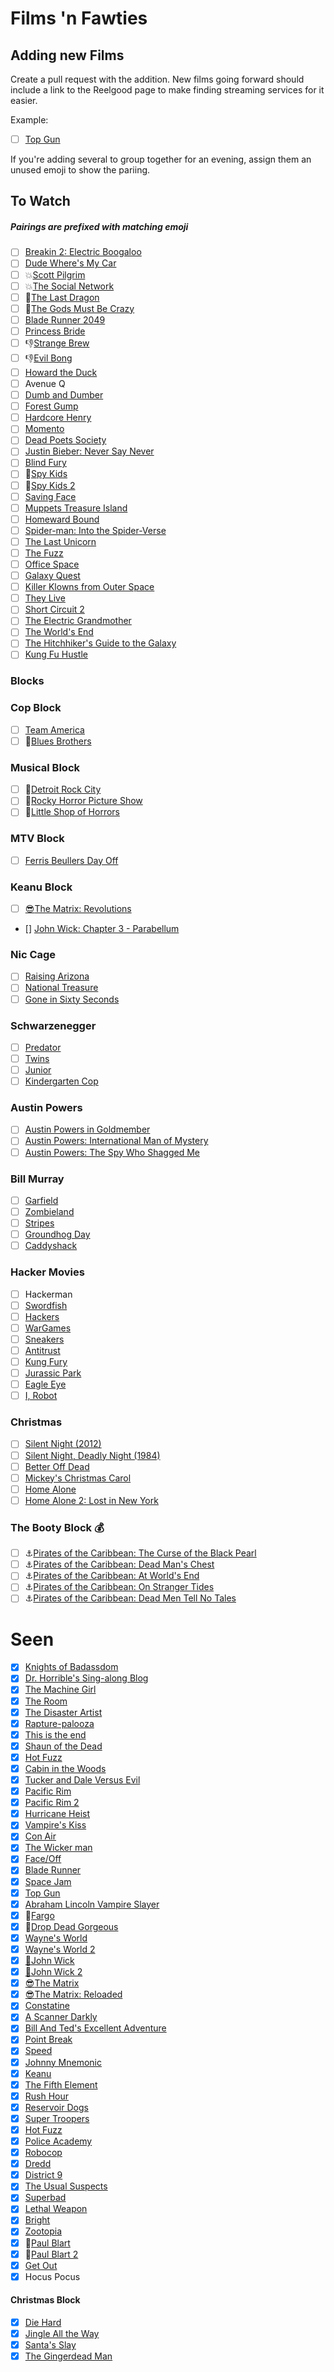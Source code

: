 # Films 'n Fawties

## Adding new Films

Create a pull request with the addition. New films going forward should include a link to the Reelgood page to make finding streaming services for it easier.

Example:

- [ ] [Top Gun](https://reelgood.com/movie/top-gun-1986)

If you're adding several to group together for an evening, assign them an unused emoji to show the pariing.

## To Watch

##### Pairings are prefixed with matching emoji

- [ ] [Breakin 2: Electric Boogaloo](https://reelgood.com/movie/breakin-2-electric-boogaloo-1984)
- [ ] [Dude Where's My Car](https://reelgood.com/movie/dude-wheres-my-car-2000)
- [ ] :boom:[Scott Pilgrim](https://reelgood.com/movie/scott-pilgrim-vs-the-world-2010)
- [ ] :boom:[The Social Network](https://reelgood.com/movie/the-social-network-2010)
- [ ] :facepunch:[The Last Dragon](https://reelgood.com/movie/the-last-dragon-1985)
- [ ] :facepunch:[The Gods Must Be Crazy](https://reelgood.com/movie/the-gods-must-be-crazy-1980)
- [ ] [Blade Runner 2049](https://reelgood.com/movie/blade-runner-2049-2017)
- [ ] [Princess Bride](https://reelgood.com/movie/the-princess-bride-1987)
- [ ] :-1:[Strange Brew](https://reelgood.com/movie/strange-brew-1983)
- [ ] :-1:[Evil Bong](https://reelgood.com/movie/evil-bong-2006)
- [ ] [Howard the Duck](https://reelgood.com/movie/howard-the-duck-1986)
- [ ] Avenue Q
- [ ] [Dumb and Dumber](https://reelgood.com/movie/dumb-and-dumber-1994)
- [ ] [Forest Gump](https://www.imdb.com/title/tt0109830/)
- [ ] [Hardcore Henry](https://reelgood.com/movie/hardcore-henry-2015)
- [ ] [Momento](https://reelgood.com/movie/memento-2000)
- [ ] [Dead Poets Society](https://reelgood.com/movie/dead-poets-society-1989)
- [ ] [Justin Bieber: Never Say Never](https://reelgood.com/movie/justin-bieber-never-say-never-2011)
- [ ] [Blind Fury](https://reelgood.com/movie/blind-fury-1989)
- [ ] 🧠[Spy Kids](https://reelgood.com/movie/spy-kids-2001)
- [ ] 🧠[Spy Kids 2](https://reelgood.com/movie/spy-kids-2-the-island-of-lost-dreams-2002)
- [ ] [Saving Face](https://reelgood.com/movie/saving-face-2004)
- [ ] [Muppets Treasure Island](https://reelgood.com/movie/muppet-treasure-island-1996)
- [ ] [Homeward Bound](https://reelgood.com/movie/homeward-bound-the-incredible-journey-1993)
- [ ] [Spider-man: Into the Spider-Verse](https://reelgood.com/movie/spider-man-into-the-spider-verse-2018)
- [ ] [The Last Unicorn](https://reelgood.com/movie/the-last-unicorn-1982)
- [ ] [The Fuzz](https://reelgood.com/show/the-fuzz-2013)
- [ ] [Office Space](https://reelgood.com/movie/office-space-1999)
- [ ] [Galaxy Quest](https://reelgood.com/movie/galaxy-quest-1999)
- [ ] [Killer Klowns from Outer Space](https://reelgood.com/movie/killer-klowns-from-outer-space-1988)
- [ ] [They Live](https://reelgood.com/movie/they-live-1988)
- [ ] [Short Circuit 2](https://reelgood.com/movie/short-circuit-2-1988)
- [ ] [The Electric Grandmother](https://reelgood.com/movie/the-electric-grandmother-1982)
- [ ] [The World's End](https://reelgood.com/movie/the-worlds-end-2013)
- [ ] [The Hitchhiker's Guide to the Galaxy](https://reelgood.com/movie/the-hitchhikers-guide-to-the-galaxy-2005)
- [ ] [Kung Fu Hustle](https://reelgood.com/movie/kung-fu-hustle-2004)

### Blocks

### Cop Block

- [ ] [Team America](https://reelgood.com/movie/team-america-world-police-2004)
- [ ] :musical_note:[Blues Brothers](https://reelgood.com/movie/the-blues-brothers-1980)

### Musical Block

- [ ] :musical_note:[Detroit Rock City](https://reelgood.com/movie/detroit-rock-city-1999)
- [ ] :musical_note:[Rocky Horror Picture Show](https://reelgood.com/movie/the-rocky-horror-picture-show-1975)
- [ ] :musical_note:[Little Shop of Horrors](https://reelgood.com/movie/little-shop-of-horrors-1986)

### MTV Block

- [ ] [Ferris Beullers Day Off](https://reelgood.com/movie/ferris-buellers-day-off-1986)

### Keanu Block

- [ ] [:sunglasses:The Matrix: Revolutions](https://reelgood.com/movie/the-matrix-revolutions-2003)
- [] [John Wick: Chapter 3 - Parabellum](https://reelgood.com/movie/john-wick-chapter-3-parabellum-2019)

### Nic Cage

- [ ] [Raising Arizona](https://reelgood.com/movie/raising-arizona-1987)
- [ ] [National Treasure](https://reelgood.com/movie/national-treasure-2004)
- [ ] [Gone in Sixty Seconds](https://reelgood.com/movie/gone-in-sixty-seconds-2000)

### Schwarzenegger

- [ ] [Predator ](https://reelgood.com/movie/predator-1987)
- [ ] [Twins](https://reelgood.com/movie/twins-1988)
- [ ] [Junior](https://reelgood.com/movie/junior-1994)
- [ ] [Kindergarten Cop](https://reelgood.com/movie/kindergarten-cop-1990)

### Austin Powers

- [ ] [Austin Powers in Goldmember](https://reelgood.com/movie/austin-powers-in-goldmember-2002)
- [ ] [Austin Powers: International Man of Mystery](https://reelgood.com/movie/austin-powers-international-man-of-mystery-1997)
- [ ] [Austin Powers: The Spy Who Shagged Me](https://reelgood.com/movie/austin-powers-the-spy-who-shagged-me-1999)

### Bill Murray

- [ ] [Garfield](https://reelgood.com/movie/garfield-2004)
- [ ] [Zombieland](https://reelgood.com/movie/zombieland-2009)
- [ ] [Stripes](https://reelgood.com/movie/stripes-1981)
- [ ] [Groundhog Day](https://reelgood.com/movie/groundhog-day-1993)
- [ ] [Caddyshack](https://reelgood.com/movie/caddyshack-1980)

### Hacker Movies

- [ ] Hackerman
- [ ] [Swordfish](https://reelgood.com/movie/swordfish-2001)
- [ ] [Hackers](https://reelgood.com/movie/hackers-1995)
- [ ] [WarGames](https://reelgood.com/movie/wargames-1983)
- [ ] [Sneakers](https://reelgood.com/movie/sneakers-1992)
- [ ] [Antitrust](https://reelgood.com/movie/antitrust-2001)
- [ ] [Kung Fury](https://reelgood.com/movie/kung-fury-2015)
- [ ] [Jurassic Park](https://reelgood.com/movie/jurassic-park-1993)
- [ ] [Eagle Eye](https://reelgood.com/movie/eagle-eye-2008)
- [ ] [I, Robot](https://reelgood.com/movie/i-robot-2004)

### Christmas

- [ ] [Silent Night (2012)](https://reelgood.com/movie/silent-night-2012)
- [ ] [Silent Night, Deadly Night (1984)](https://reelgood.com/movie/silent-night-deadly-night-1984)
- [ ] [Better Off Dead](https://reelgood.com/movie/better-off-dead-1985)
- [ ] [Mickey's Christmas Carol](https://reelgood.com/movie/mickeys-christmas-carol-1983)
- [ ] [Home Alone](https://reelgood.com/movie/home-alone-1990)
- [ ] [Home Alone 2: Lost in New York](https://reelgood.com/movie/home-alone-2-lost-in-new-york-1992)

### The Booty Block :moneybag:

- [ ] :anchor:[Pirates of the Caribbean: The Curse of the Black Pearl](https://reelgood.com/movie/pirates-of-the-caribbean-the-curse-of-the-black-pearl-2003)
- [ ] :anchor:[Pirates of the Caribbean: Dead Man's Chest](https://reelgood.com/movie/pirates-of-the-caribbean-dead-mans-chest-2006)
- [ ] :anchor:[Pirates of the Caribbean: At World's End](https://reelgood.com/movie/pirates-of-the-caribbean-at-worlds-end-2007)
- [ ] :anchor:[Pirates of the Caribbean: On Stranger Tides](https://reelgood.com/movie/pirates-of-the-caribbean-on-stranger-tides-2011)
- [ ] :anchor:[Pirates of the Caribbean: Dead Men Tell No Tales](https://reelgood.com/movie/pirates-of-the-caribbean-dead-men-tell-no-tales-2017)

# Seen

- [x] [Knights of Badassdom](https://reelgood.com/movie/knights-of-badassdom-2013)
- [x] [Dr. Horrible's Sing-along Blog](https://reelgood.com/show/dr-horribles-sing-along-blog-2008)
- [x] [The Machine Girl](https://reelgood.com/movie/the-machine-girl-2008)
- [x] [The Room](https://reelgood.com/movie/the-room-2003)
- [x] [The Disaster Artist](https://reelgood.com/movie/the-disaster-artist-2017)
- [x] [Rapture-palooza](https://reelgood.com/movie/rapture-palooza-2013)
- [x] [This is the end](https://reelgood.com/movie/this-is-the-end-2013)
- [x] [Shaun of the Dead](https://reelgood.com/movie/shaun-of-the-dead-2004)
- [x] [Hot Fuzz](https://reelgood.com/movie/hot-fuzz-2007)
- [x] [Cabin in the Woods](https://reelgood.com/movie/the-cabin-in-the-woods-2012)
- [x] [Tucker and Dale Versus Evil](https://reelgood.com/movie/tucker-and-dale-vs-evil-2010)
- [x] [Pacific Rim](https://reelgood.com/movie/pacific-rim-2013)
- [x] [Pacific Rim 2](https://reelgood.com/movie/pacific-rim-uprising-2018)
- [x] [Hurricane Heist](https://reelgood.com/movie/category-5-2017)
- [x] [Vampire's Kiss](https://reelgood.com/movie/vampires-kiss-1988)
- [x] [Con Air](https://reelgood.com/movie/con-air-1997)
- [x] [The Wicker man](https://reelgood.com/movie/the-wicker-man-2006)
- [x] [Face/Off](https://reelgood.com/movie/faceoff-1997)
- [x] [Blade Runner](https://reelgood.com/movie/blade-runner-1982)
- [x] [Space Jam](https://reelgood.com/movie/space-jam-1996)
- [x] [Top Gun](https://reelgood.com/movie/top-gun-1986)
- [x] [Abraham Lincoln Vampire Slayer](https://reelgood.com/movie/abraham-lincoln-vampire-hunter-2012)
- [x] :tada:[Fargo](https://reelgood.com/movie/fargo-1996)
- [x] :tada:[Drop Dead Gorgeous](https://reelgood.com/movie/drop-dead-gorgeous-1999)
- [x] [Wayne's World](https://reelgood.com/movie/waynes-world-1992)
- [x] [Wayne's World 2](https://reelgood.com/movie/waynes-world-2-1993)
- [x] [:gun:John Wick](https://reelgood.com/movie/john-wick-2014)
- [x] [:gun:John Wick 2](https://reelgood.com/movie/john-wick-chapter-2-2017)
- [x] [:sunglasses:The Matrix](https://reelgood.com/movie/the-matrix-1999)
- [x] [:sunglasses:The Matrix: Reloaded](https://reelgood.com/movie/the-matrix-reloaded-2003)
- [x] [Constatine](https://reelgood.com/movie/constantine-2005)
- [x] [A Scanner Darkly](https://reelgood.com/movie/a-scanner-darkly-2006)
- [x] [Bill And Ted's Excellent Adventure](https://reelgood.com/movie/bill-teds-excellent-adventure-1989)
- [x] [Point Break](https://reelgood.com/movie/point-break-1991)
- [x] [Speed](https://reelgood.com/movie/speed-1994)
- [x] [Johnny Mnemonic](https://reelgood.com/movie/johnny-mnemonic-1995)
- [x] [Keanu](https://reelgood.com/movie/keanu-2016)
- [x] [The Fifth Element](https://reelgood.com/movie/the-fifth-element-1997)
- [x] [Rush Hour](https://reelgood.com/movie/rush-hour-1998)
- [x] [Reservoir Dogs](https://reelgood.com/movie/reservoir-dogs-1992)
- [x] [Super Troopers](https://reelgood.com/movie/super-troopers-2001)
- [x] [Hot Fuzz](https://reelgood.com/movie/hot-fuzz-2007)
- [x] [Police Academy](https://reelgood.com/movie/police-academy-1984)
- [x] [Robocop](https://reelgood.com/movie/robocop-1987)
- [x] [Dredd](https://reelgood.com/movie/dredd-2012)
- [x] [District 9](https://reelgood.com/movie/district-9-2009)
- [x] [The Usual Suspects](https://reelgood.com/movie/the-usual-suspects-1995)
- [x] [Superbad](https://reelgood.com/movie/superbad-2007)
- [x] [Lethal Weapon](https://reelgood.com/movie/lethal-weapon-1987)
- [x] [Bright](https://reelgood.com/movie/bright-2017)
- [x] [Zootopia](https://reelgood.com/movie/zootopia-2016)
- [x] :poop:[Paul Blart](https://reelgood.com/movie/paul-blart-mall-cop-2009)
- [x] :poop:[Paul Blart 2](https://reelgood.com/movie/paul-blart-mall-cop-2-2015)
- [x] [Get Out](https://reelgood.com/movie/get-out-2017)
- [x] Hocus Pocus

#### Christmas Block

- [x] [Die Hard](https://reelgood.com/movie/die-hard-1988)
- [x] [Jingle All the Way](https://reelgood.com/movie/jingle-all-the-way-1996)
- [x] [Santa's Slay](https://reelgood.com/movie/santas-slay-2005)
- [x] [The Gingerdead Man](https://reelgood.com/movie/the-gingerdead-man-2005)
